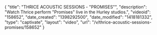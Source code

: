 {
    "title": "THRICE ACOUSTIC SESSIONS - \"PROMISES\"",
    "description": "Watch Thrice perform \"Promises\" live in the Hurley studios.",
    "videoid": "158652",
    "date_created": "1398292500",
    "date_modified": "1418181332",
    "type": "captivate",
    "layout": "video",
    "url": "\/v\/thrice-acoustic-sessions-promises\/158652"
}